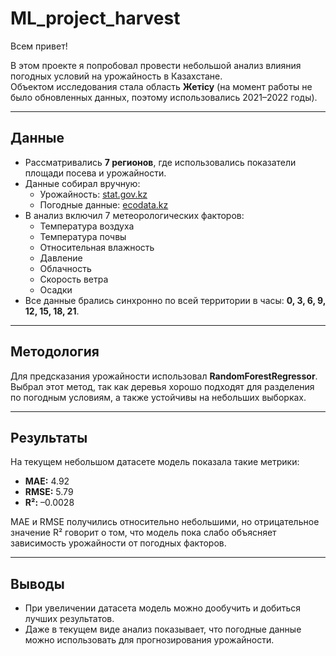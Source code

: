 # ML_project_harvest  

Всем привет!  

В этом проекте я попробовал провести небольшой анализ влияния погодных условий на урожайность в Казахстане.  
Объектом исследования стала область **Жетісу** (на момент работы не было обновленных данных, поэтому использовались 2021–2022 годы).  

---

## Данные  

- Рассматривались **7 регионов**, где использовались показатели площади посева и урожайности.  
- Данные собирал вручную:  
  - Урожайность: [stat.gov.kz](https://stat.gov.kz/ru/region/zhetisu/dynamic-tables/1485)  
  - Погодные данные: [ecodata.kz](http://ecodata.kz:3838/dm_climat_ru/)  
- В анализ включил 7 метеорологических факторов:  
  - Температура воздуха  
  - Температура почвы  
  - Относительная влажность  
  - Давление  
  - Облачность  
  - Скорость ветра  
  - Осадки  
- Все данные брались синхронно по всей территории в часы: **0, 3, 6, 9, 12, 15, 18, 21**.  

---

## Методология  

Для предсказания урожайности использовал **RandomForestRegressor**.  
Выбрал этот метод, так как деревья хорошо подходят для разделения по погодным условиям, а также устойчивы на небольших выборках.  

---

## Результаты  

На текущем небольшом датасете модель показала такие метрики:  

- **MAE:** 4.92  
- **RMSE:** 5.79  
- **R²:** –0.0028  

MAE и RMSE получились относительно небольшими, но отрицательное значение R² говорит о том, что модель пока слабо объясняет зависимость урожайности от погодных факторов.  

---

## Выводы  

- При увеличении датасета модель можно дообучить и добиться лучших результатов.  
- Даже в текущем виде анализ показывает, что погодные данные можно использовать для прогнозирования урожайности.  
